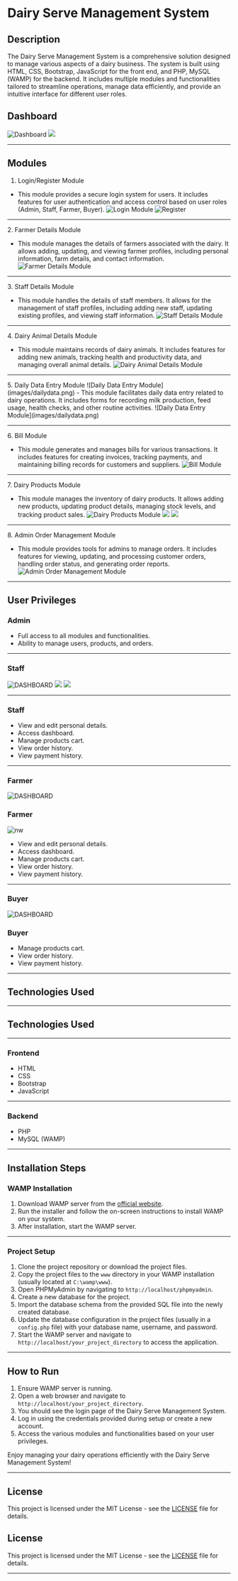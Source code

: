 # Dairy Serve Management System

## Description

The Dairy Serve Management System is a comprehensive solution designed to manage various aspects of a dairy business. The system is built using HTML, CSS, Bootstrap, JavaScript for the front end, and PHP, MySQL (WAMP) for the backend. It includes multiple modules and functionalities tailored to streamline operations, manage data efficiently, and provide an intuitive interface for different user roles.
## Dashboard
 ![Dashboard](images/dashboard.png)
 ![](images/dash2.png)
  <hr>
  
## Modules

1.  Login/Register Module 
   - This module provides a secure login system for users. It includes features for user authentication and access control based on user roles (Admin, Staff, Farmer, Buyer).
     ![Login Module](images/login.png)
     ![Register](images/register.png)
<hr>
2.  Farmer Details Module 

   - This module manages the details of farmers associated with the dairy. It allows adding, updating, and viewing farmer profiles, including personal information, farm details, and contact information.
        ![Farmer Details Module](images/farmer.png)
<hr>
3.  Staff Details Module 
   
   - This module handles the details of staff members. It allows for the management of staff profiles, including adding new staff, updating existing profiles, and viewing staff information.
     ![Staff Details Module](images/staff.png)
<hr>
4.  Dairy Animal Details Module 
   
   - This module maintains records of dairy animals. It includes features for adding new animals, tracking health and productivity data, and managing overall animal details.
     ![Dairy Animal Details Module](images/animalinfo.png)
<hr>
5.  Daily Data Entry Module 
   ![Daily Data Entry Module](images/dailydata.png)
   - This module facilitates daily data entry related to dairy operations. It includes forms for recording milk production, feed usage, health checks, and other routine activities.
    ![Daily Data Entry Module](images/dailydata.png)
<hr>
6.  Bill Module 
   
   - This module generates and manages bills for various transactions. It includes features for creating invoices, tracking payments, and maintaining billing records for customers and suppliers.
     ![Bill Module](images/bill.png)
<hr>
7.  Dairy Products Module 
   
   - This module manages the inventory of dairy products. It allows adding new products, updating product details, managing stock levels, and tracking product sales.
![Dairy Products Module](images/prod1.png)
![](images/prod2.png)
![](images/prod2.png)
<hr>
8.  Admin Order Management Module 
   
   - This module provides tools for admins to manage orders. It includes features for viewing, updating, and processing customer orders, handling order status, and generating order reports.
     ![Admin Order Management Module](images/adminapp.png)
<hr>

## User Privileges

### Admin
- Full access to all modules and functionalities.
- Ability to manage users, products, and orders.
<hr>
 
### Staff
![DASHBOARD](images/sdash.png)
![](images/sdash2.png)
![](images/addnewstaff.png)
<hr>

### Staff
 
- View and edit personal details.
- Access dashboard.
- Manage products cart.
- View order history.
- View payment history.
<hr>
 
### Farmer
![DASHBOARD](images/fdash.png)
 ### Farmer
 ![nw](images/addnewfarmer.png)
- View and edit personal details.
- Access dashboard.
- Manage products cart.
- View order history.
- View payment history.
<hr>
 
### Buyer
![DASHBOARD](images/bdash.png)
 ### Buyer
 
- Manage products cart.
- View order history.
- View payment history.
<hr>
 
## Technologies Used
<hr>

 ## Technologies Used
<hr>
 
### Frontend
- HTML
- CSS
- Bootstrap
- JavaScript
<hr>
 
  
### Backend
- PHP
- MySQL (WAMP)
<hr>
 
  
## Installation Steps

### WAMP Installation
1. Download WAMP server from the [official website](http://www.wampserver.com/).
2. Run the installer and follow the on-screen instructions to install WAMP on your system.
3. After installation, start the WAMP server.
<hr>
 
  
### Project Setup
1. Clone the project repository or download the project files.
2. Copy the project files to the `www` directory in your WAMP installation (usually located at `C:\wamp\www`).
3. Open PHPMyAdmin by navigating to `http://localhost/phpmyadmin`.
4. Create a new database for the project.
5. Import the database schema from the provided SQL file into the newly created database.
6. Update the database configuration in the project files (usually in a `config.php` file) with your database name, username, and password.
7. Start the WAMP server and navigate to `http://localhost/your_project_directory` to access the application.
<hr>
 
  
## How to Run
1. Ensure WAMP server is running.
2. Open a web browser and navigate to `http://localhost/your_project_directory`.
3. You should see the login page of the Dairy Serve Management System.
4. Log in using the credentials provided during setup or create a new account.
5. Access the various modules and functionalities based on your user privileges.

Enjoy managing your dairy operations efficiently with the Dairy Serve Management System!
<hr>
 
## License

This project is licensed under the MIT License - see the [LICENSE](LICENSE) file for details.

 ## License

This project is licensed under the MIT License - see the [LICENSE](LICENSE) file for details.
 
<hr>
